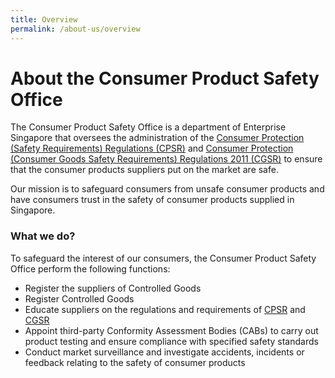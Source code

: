 ```yaml
---
title: Overview
permalink: /about-us/overview
---
```

# About the Consumer Product Safety Office
The Consumer Product Safety Office is a department of Enterprise Singapore that oversees the administration of the [Consumer Protection (Safety Requirements) Regulations (CPSR)][1] and [Consumer Protection (Consumer Goods Safety Requirements) Regulations 2011 (CGSR)][2] to ensure that the consumer products suppliers put on the market are safe.

Our mission is to safeguard consumers from unsafe consumer products and have consumers trust in the safety of consumer products supplied in Singapore.

### What we do?
To safeguard the interest of our consumers, the Consumer Product Safety Office perform the following functions:
* Register the suppliers of Controlled Goods
* Register Controlled Goods
* Educate suppliers on the regulations and requirements of [CPSR][1] and [CGSR][2]
* Appoint third-party Conformity Assessment Bodies (CABs) to carry out product testing and ensure compliance with specified safety standards
* Conduct market surveillance and investigate accidents, incidents or feedback relating to the safety of consumer products

[1]:https://sso.agc.gov.sg/SL/CPTDSRA1975-RG1?DocDate=20181010&ValidDate=20181011{:target="_blank"}
[2]:https://sso.agc.gov.sg/SL/CPTDSRA1975-S113-2011{:target="_blank"}

